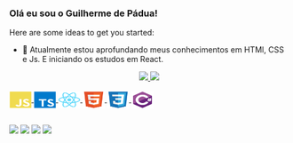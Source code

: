 ### Olá eu sou o Guilherme de Pádua!

Here are some ideas to get you started:

- 🌱 Atualmente estou aprofundando meus conhecimentos em HTMl, CSS e Js. E iniciando os estudos em React.
<div align="center">
  <a href="https://github.com/guilhermedpadua">
  <img height="180em" src="https://github-readme-stats.vercel.app/api?username=guilhermedpadua&show_icons=true&theme=radical&include_all_commits=true&count_private=true"/>
  <img height="180em" src="https://github-readme-stats.vercel.app/api/top-langs/?username=guilhermedpadua&layout=compact&langs_count=7&theme=radical"/>
</div> 
<div style="display: inline_block"><br>
  <img align="center" alt="GUI-Js" height="30" width="40" src="https://raw.githubusercontent.com/devicons/devicon/master/icons/javascript/javascript-plain.svg">
  <img align="center" alt="GUI-Ts" height="30" width="40" src="https://raw.githubusercontent.com/devicons/devicon/master/icons/typescript/typescript-plain.svg">
  <img align="center" alt="GUI-React" height="30" width="40" src="https://raw.githubusercontent.com/devicons/devicon/master/icons/react/react-original.svg">
  <img align="center" alt="GUI-HTML" height="30" width="40" src="https://raw.githubusercontent.com/devicons/devicon/master/icons/html5/html5-original.svg">
  <img align="center" alt="GUI-CSS" height="30" width="40" src="https://raw.githubusercontent.com/devicons/devicon/master/icons/css3/css3-original.svg">
  <img align="center" alt="GUI-Csharp" height="30" width="40" src="https://raw.githubusercontent.com/devicons/devicon/master/icons/csharp/csharp-original.svg">
</div>
  
   ##

<div> 
  <a href="https://instagram.com/guilherme_pfa" target="_blank"><img src="https://img.shields.io/badge/-Instagram-%23E4405F?style=for-the-badge&logo=instagram&logoColor=white" target="_blank"></a>
 <a href="https://discord.gg/guilhermedepadua#5646" target="_blank"><img src="https://img.shields.io/badge/Discord-7289DA?style=for-the-badge&logo=discord&logoColor=white" target="_blank"></a> 
  <a href = "mailto:guilhermepamorim0@gmail.com"><img src="https://img.shields.io/badge/-Gmail-%23333?style=for-the-badge&logo=gmail&logoColor=white" target="_blank"></a>
  <a href="https://www.linkedin.com/in/guilherme-de-p%C3%A1dua-b484a3215/" target="_blank"><img src="https://img.shields.io/badge/-LinkedIn-%230077B5?style=for-the-badge&logo=linkedin&logoColor=white" target="_blank"></a> 
  
</div>

